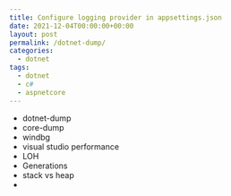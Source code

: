 ```yaml
---
title: Configure logging provider in appsettings.json
date: 2021-12-04T00:00:00+00:00
layout: post
permalink: /dotnet-dump/
categories:
  - dotnet
tags:
  - dotnet
  - c#
  - aspnetcore
---
```


* dotnet-dump
* core-dump
* windbg
* visual studio performance
* LOH
* Generations
* stack vs heap
* 